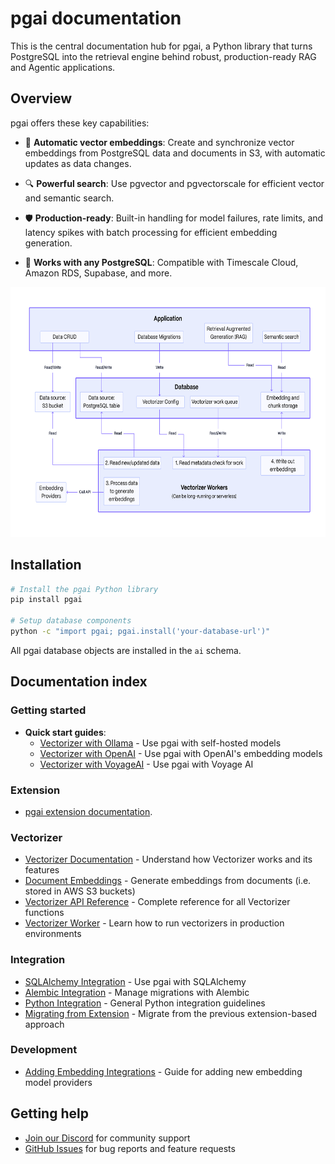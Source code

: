 # pgai documentation

This is the central documentation hub for pgai, a Python library that turns PostgreSQL into the retrieval engine behind robust, production-ready RAG and Agentic applications.

## Overview

pgai offers these key capabilities:

- 🔄 **Automatic vector embeddings**: Create and synchronize vector embeddings from PostgreSQL data and documents in S3, with automatic updates as data changes.

- 🔍 **Powerful search**: Use pgvector and pgvectorscale for efficient vector and semantic search.

- 🛡️ **Production-ready**: Built-in handling for model failures, rate limits, and latency spikes with batch processing for efficient embedding generation.

- 🐘 **Works with any PostgreSQL**: Compatible with Timescale Cloud, Amazon RDS, Supabase, and more.

<img height="400" src="images/pgai_architecture.png" alt="Pgai Architecture: application, database, vectorizer worker">

## Installation

```bash
# Install the pgai Python library
pip install pgai

# Setup database components
python -c "import pgai; pgai.install('your-database-url')"
```

All pgai database objects are installed in the `ai` schema.

## Documentation index

### Getting started
- **Quick start guides**:
  - [Vectorizer with Ollama](/docs/vectorizer/quick-start.md) - Use pgai with self-hosted models
  - [Vectorizer with OpenAI](/docs/vectorizer/quick-start-openai.md) - Use pgai with OpenAI's embedding models
  - [Vectorizer with VoyageAI](/docs/vectorizer/quick-start-voyage.md) - Use pgai with Voyage AI

### Extension
- [pgai extension documentation](/projects/extension/README.md).

### Vectorizer
- [Vectorizer Documentation](/docs/vectorizer/README.md) - Understand how Vectorizer works and its features
- [Document Embeddings](/docs/vectorizer/README.md#document-embedding) - Generate embeddings from documents (i.e. stored in AWS S3 buckets)
- [Vectorizer API Reference](/docs/vectorizer/api-reference.md) - Complete reference for all Vectorizer functions
- [Vectorizer Worker](/docs/vectorizer/worker.md) - Learn how to run vectorizers in production environments

### Integration
- [SQLAlchemy Integration](/docs/vectorizer/sqlalchemy-integration.md) - Use pgai with SQLAlchemy
- [Alembic Integration](/docs/vectorizer/alembic-integration.md) - Manage migrations with Alembic
- [Python Integration](/docs/vectorizer/python-integration.md) - General Python integration guidelines
- [Migrating from Extension](/docs/vectorizer/migrating-from-extension.md) - Migrate from the previous extension-based approach

### Development
- [Adding Embedding Integrations](/docs/vectorizer/adding-embedding-integration.md) - Guide for adding new embedding model providers

## Getting help

- [Join our Discord](https://discord.gg/KRdHVXAmkp) for community support
- [GitHub Issues](https://github.com/timescale/pgai/issues) for bug reports and feature requests
